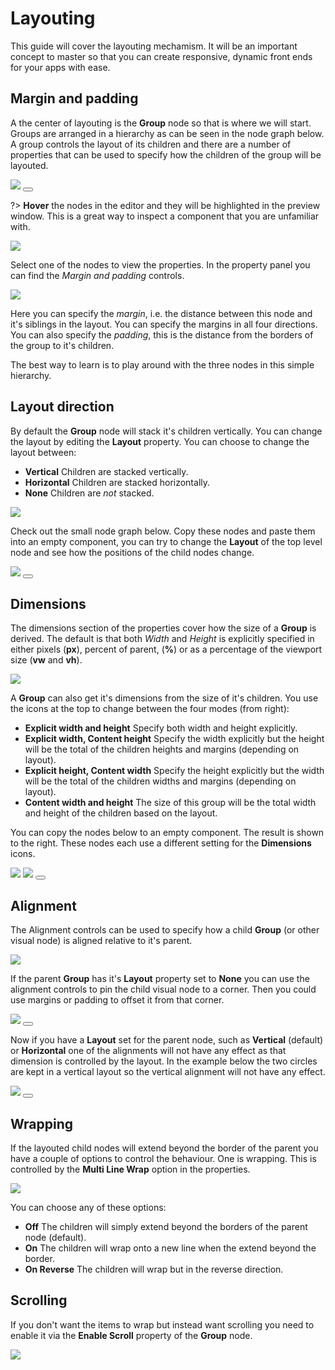 # Layouting

This guide will cover the layouting mechamism. It will be an important concept to master so that you can create responsive, dynamic front ends for your apps with ease.

## Margin and padding
A the center of layouting is the **Group** node so that is where we will start. Groups are arranged in a hierarchy as can be seen in the node graph below. A group controls the layout of its children and there are a number of properties that can be used to specify how the children of the group will be layouted.

<div class="ndl-images">
    <img src="/guides/layouts/groups.png" class="ndl-image med"></img>  
     <button class="ndl-copy-nodes-button" onClick='copyJsonToClipboard({"nodes":[{"id":"5a81ad6d-b8eb-16f8-e2b3-3533c0a05462","type":"Group","label":"Group","x":176,"y":140.5,"parameters":{"backgroundColor":"#FFFFFF"},"ports":[],"children":[{"id":"999f7f8b-6678-ed24-5ea9-08b25e1b394e","type":"Group","x":196,"y":186.5,"parameters":{"marginTop":{"value":20,"unit":"px"},"marginLeft":{"value":20,"unit":"px"},"marginRight":{"value":20,"unit":"px"},"marginBottom":{"value":20,"unit":"px"},"paddingTop":{"value":50,"unit":"px"},"paddingLeft":{"value":50,"unit":"px"},"paddingRight":{"value":50,"unit":"px"},"paddingBottom":{"value":50,"unit":"px"},"backgroundColor":"#DBDBDB"},"ports":[],"children":[{"id":"ddde9610-f9a6-03bd-bb46-4a67d56a2180","type":"Group","x":216,"y":232.5,"parameters":{"backgroundColor":"#B5B5B5"},"ports":[],"children":[]}]}]}],"connections":[]})'></button>
</div>

?> **Hover** the nodes in the editor and they will be highlighted in the preview window. This is a great way to inspect a component that you are unfamiliar with.

<div class="ndl-images">
    <img src="/guides/layouts/hover.gif" class="ndl-image med"></img>
</div>

Select one of the nodes to view the properties. In the property panel you can find the *Margin and padding* controls.

<div class="ndl-images">
    <img src="/guides/layouts/margin-and-padding-props.png" class="ndl-image small"></img>
</div>

Here you can specify the *margin*, i.e. the distance between this node and it's siblings in the layout. You can specify the margins in all four directions. You can also specify the *padding*, this is the distance from the borders of the group to it's children.

The best way to learn is to play around with the three nodes in this simple hierarchy.

## Layout direction
By default the **Group** node will stack it's children vertically. You can change the layout by editing the **Layout** property. You can choose to change the layout between:

* **Vertical** Children are stacked vertically.
* **Horizontal** Children are stacked horizontally.
* **None** Children are *not* stacked.

<div class="ndl-images">
    <img src="/guides/layouts/layout-prop.png" class="ndl-image med"></img>  
</div>

Check out the small node graph below. Copy these nodes and paste them into an empty component, you can try to change the **Layout** of the top level node and see how the positions of the child nodes change.

<div class="ndl-images">
    <img src="/guides/layouts/layout-dir.png" class="ndl-image med"></img>  
     <button class="ndl-copy-nodes-button" onClick='copyJsonToClipboard({"nodes":[{"id":"9f88e7d6-959c-7946-f66d-3db6257d522b","type":"Group","label":"Layout node","x":290,"y":395,"parameters":{"sizeMode":"explicit","backgroundColor":"#E6E6E6"},"ports":[],"children":[{"id":"8a0b2c8c-c534-bdcc-102d-2905b48d8885","type":"Group","x":310,"y":456,"parameters":{"marginTop":{"value":5,"unit":"px"},"marginLeft":{"value":5,"unit":"px"},"marginRight":{"value":5,"unit":"px"},"marginBottom":{"value":5,"unit":"px"},"backgroundColor":"#C2C2C2","width":{"value":100,"unit":"px"},"height":{"value":100,"unit":"px"}},"ports":[],"children":[]},{"id":"bcfa83ad-f05f-d7ff-13a4-f82ac19bd664","type":"Group","x":310,"y":502,"parameters":{"marginTop":{"value":5,"unit":"px"},"marginLeft":{"value":5,"unit":"px"},"marginRight":{"value":5,"unit":"px"},"marginBottom":{"value":5,"unit":"px"},"backgroundColor":"#C2C2C2","width":{"value":100,"unit":"px"},"height":{"value":100,"unit":"px"}},"ports":[],"children":[]},{"id":"35c2039f-5f12-3dab-bc94-a7c630aa9698","type":"Group","x":310,"y":548,"parameters":{"marginTop":{"value":5,"unit":"px"},"marginLeft":{"value":5,"unit":"px"},"marginRight":{"value":5,"unit":"px"},"marginBottom":{"value":5,"unit":"px"},"backgroundColor":"#C2C2C2","width":{"value":100,"unit":"px"},"height":{"value":100,"unit":"px"}},"ports":[],"children":[]}]}],"connections":[]})'></button>
</div>

## Dimensions
The dimensions section of the properties cover how the size of a **Group** is derived. The default is that both *Width* and *Height* is explicitly specified in either pixels (**px**), percent of parent, (**%**) or as a percentage of the viewport size (**vw** and **vh**).

<div class="ndl-images">
    <img src="/guides/layouts/dims-1.png" class="ndl-image med"></img>  
</div>

A **Group** can also get it's dimensions from the size of it's children. You use the icons at the top to change between the four modes (from right):

* **Explicit width and height** Specify both width and height explicitly.
* **Explicit width, Content height** Specify the width explicitly but the height will be the total of the children heights and margins (depending on layout).
* **Explicit height, Content width** Specify the height explicitly but the width will be the total of the children widths and margins (depending on layout).
* **Content width and height** The size of this group will be the total width and height of the children based on the layout.

You can copy the nodes below to an empty component. The result is shown to the right. These nodes each use a different setting for the **Dimensions** icons.

<div class="ndl-images">
    <img src="/guides/layouts/content-size-nodes.png" class="ndl-image small"></img>  
     <img src="/guides/layouts/content-size-example.png" class="ndl-image small"></img> 
      <button class="ndl-copy-nodes-button" onClick='copyJsonToClipboard({"nodes":[{"id":"3aad82a0-9636-d391-b31c-06f66be77bdc","type":"Group","x":243,"y":178,"parameters":{"backgroundColor":"#FFFFFF"},"ports":[],"children":[{"id":"61757927-9c6c-3afb-a964-1492a5ff5a90","type":"Group","label":"Content height","x":263,"y":224,"parameters":{"sizeMode":"contentHeight","backgroundColor":"#D6D6D6","marginBottom":{"value":20,"unit":"px"},"width":{"value":100,"unit":"px"}},"ports":[],"children":[{"id":"cefc770e-47c0-ddfd-0caa-b88831ce8e8f","type":"Circle","x":283,"y":285,"parameters":{"fillColor":"#858585","size":50},"ports":[],"children":[]}]},{"id":"ccdbfc6b-8138-cc99-6ffc-aaf6b5c4b56e","type":"Group","label":"Content size","x":263,"y":331,"parameters":{"sizeMode":"contentSize","backgroundColor":"#D6D6D6","marginBottom":{"value":20,"unit":"px"}},"ports":[],"children":[{"id":"cef82662-86c6-43d7-5221-fa47869a5043","type":"Circle","x":283,"y":392,"parameters":{"fillColor":"#858585","size":50},"ports":[],"children":[]}]},{"id":"000843d3-fdf9-7638-67e3-42617b66bf4f","type":"Group","label":"Content width","x":263,"y":438,"parameters":{"sizeMode":"contentWidth","backgroundColor":"#D6D6D6","height":{"value":100,"unit":"px"}},"ports":[],"children":[{"id":"f94a589b-b042-9f9e-1d2f-0599a5fe2f41","type":"Circle","x":283,"y":499,"parameters":{"fillColor":"#858585","size":50},"ports":[],"children":[]}]}]}],"connections":[]})'></button> 
</div>

## Alignment
The Alignment controls can be used to specify how a child **Group** (or other visual node) is aligned relative to it's parent.

<div class="ndl-images">
    <img src="/guides/layouts/align-props.png" class="ndl-image med"></img>  
</div>

If the parent **Group** has it's **Layout** property set to **None** you can use the alignment controls to pin the child visual node to a corner. Then you could use margins or padding to offset it from that corner.

<div class="ndl-images">
    <img src="/guides/layouts/align.gif" class="ndl-image large"></img>  
      <button class="ndl-copy-nodes-button" onClick='copyJsonToClipboard({"nodes":[{"id":"2d685790-39fe-32e0-ca4d-6db71529af6f","type":"Group","label":"Layout None","x":246.88905579077777,"y":242.63152555189907,"parameters":{"backgroundColor":"#FFFFFF"},"ports":[],"children":[{"id":"992a412b-d3d6-a66e-9634-acc87393902d","type":"Circle","x":266.8890557907778,"y":303.6315255518991,"parameters":{"fillColor":"#C9C9C9","alignY":"top","alignX":"left"},"ports":[],"children":[]}]}],"connections":[]})'></button> 
</div>

Now if you have a **Layout** set for the parent node, such as **Vertical** (default) or **Horizontal** one of the alignments will not have any effect as that dimension is controlled by the layout. In the example below the two circles are kept in a vertical layout so the vertical alignment will not have any effect.

<div class="ndl-images">
    <img src="/guides/layouts/align-layout.gif" class="ndl-image large"></img>  
      <button class="ndl-copy-nodes-button" onClick='copyJsonToClipboard({"nodes":[{"id":"fc4dde47-5159-5610-72b3-0c0517a85016","type":"Group","label":"Vertical Layout","x":246.88905579077777,"y":242.63152555189907,"parameters":{"backgroundColor":"#FFFFFF"},"ports":[],"children":[{"id":"1e1508ee-6e28-41b2-a7f5-ac05004bc51a","type":"Circle","x":266.8890557907778,"y":303.6315255518991,"parameters":{"fillColor":"#C9C9C9","alignY":"bottom","alignX":"left"},"ports":[],"children":[]},{"id":"71baf6a9-3de0-8ea8-538d-c6ae02119c0a","type":"Circle","x":266.8890557907778,"y":349.6315255518991,"parameters":{"fillColor":"#C9C9C9","alignY":"top","alignX":"left"},"ports":[],"children":[]}]}],"connections":[]})'></button> 
</div>

## Wrapping
If the layouted child nodes will extend beyond the border of the parent you have a couple of options to control the behaviour. One is wrapping. This is controlled by the **Multi Line Wrap** option in the properties.

<div class="ndl-images">
    <img src="/guides/layouts/wrap.png" class="ndl-image med"></img>  
</div>

You can choose any of these options:

* **Off** The children will simply extend beyond the borders of the parent node (default).
* **On** The children will wrap onto a new line when the extend beyond the border.
* **On Reverse** The children will wrap but in the reverse direction.

## Scrolling
If you don't want the items to wrap but instead want scrolling you need to enable it via the **Enable Scroll** property of the **Group** node.

<div class="ndl-images">
    <img src="/guides/layouts/scroll-props.png" class="ndl-image med"></img>  
</div>



